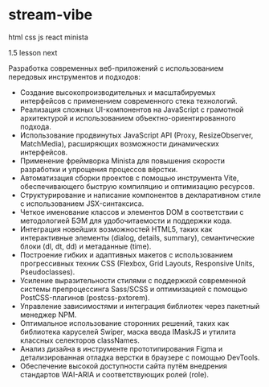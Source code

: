 # stream-vibe

html css js react minista

1.5 lesson next

Разработка современных веб-приложений с использованием передовых инструментов и подходов:

- Создание высокопроизводительных и масштабируемых интерфейсов с применением современного стека технологий.
- Реализация сложных UI-компонентов на JavaScript с грамотной архитектурой и использованием объектно-ориентированного подхода.
- Использование продвинутых JavaScript API (Proxy, ResizeObserver, MatchMedia), расширяющих возможности динамических интерфейсов.
- Применение фреймворка Minista для повышения скорости разработки и упрощения процессов вёрстки.
- Автоматизация сборки проектов с помощью инструмента Vite, обеспечивающего быструю компиляцию и оптимизацию ресурсов.
- Структурирование и написание компонентов в декларативном стиле с использованием JSX-синтаксиса.
- Четкое именование классов и элементов DOM в соответствии с методологией БЭМ для удобочитаемости и поддержки кода.
- Интеграция новейших возможностей HTML5, таких как интерактивные элементы (dialog, details, summary), семантические блоки (dl, dt, dd) и метаданные (time).
- Построение гибких и адаптивных макетов с использованием прогрессивных техник CSS (Flexbox, Grid Layouts, Responsive Units, Pseudoclasses).
- Усиление выразительности стилями с поддержкой современной системы препроцессинга Sass/SCSS и оптимизацией с помощью PostCSS-плагинов (postcss-pxtorem).
- Управление зависимостями и интеграция библиотек через пакетный менеджер NPM.
- Оптимальное использование сторонних решений, таких как библиотека каруселей Swiper, маска ввода IMaskJS и утилита классных селекторов classNames.
- Анализ дизайна в инструменте прототипирования Figma и детализированная отладка верстки в браузере с помощью DevTools.
- Обеспечение высокой доступности сайта путём внедрения стандартов WAI-ARIA и соответствующих ролей (role).

